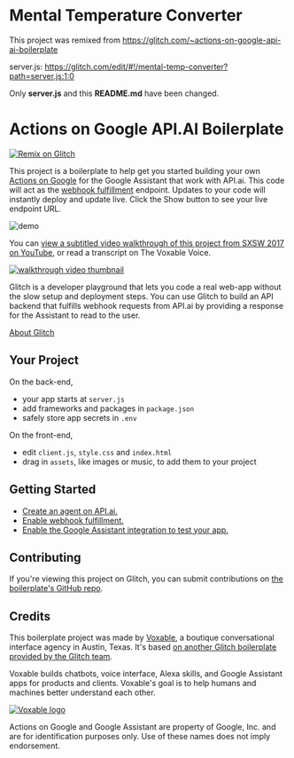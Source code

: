 # Mental Temperature Converter

This project was remixed from <a href="https://glitch.com/~actions-on-google-api-ai-boilerplate">https://glitch.com/~actions-on-google-api-ai-boilerplate</a>

server.js: <a href="https://glitch.com/edit/#!/mental-temp-converter?path=server.js:1:0">https://glitch.com/edit/#!/mental-temp-converter?path=server.js:1:0</a>

Only **server.js** and this **README.md** have been changed.

# Actions on Google API.AI Boilerplate

<a href="https://glitch.com/~actions-on-google-api-ai-boilerplate">
  <img src="https://cdn.rawgit.com/j-f1/nails-example/f97c8590/glitch-badge.svg" alt="Remix on Glitch">
</a>

This project is a boilerplate to help get you started building your own [Actions on Google](https://developers.google.com/actions/) for the Google Assistant that work with API.ai. This code will act as the [webhook fulfillment](https://docs.api.ai/docs/webhook) endpoint. Updates to your code will instantly deploy and update live. Click the Show button to see your live endpoint URL.

![demo](https://cdn.glitch.com/216ad9f8-8b2b-4a63-b11a-675087c02c37%2Fdemo.gif?1495739346963)

You can [view a subtitled video walkthrough of this project from SXSW 2017 on YouTube](https://youtu.be/qCY0cG9R3H4), or read a transcript on The Voxable Voice.

<a href="https://www.youtube.com/watch?v=qCY0cG9R3H4" title="Video walkthrough">
  <img src="https://cdn.glitch.com/216ad9f8-8b2b-4a63-b11a-675087c02c37%2Fvideo-thumbnail.png?149569507521" alt="walkthrough video thumbnail">
</a>

Glitch is a developer playground that lets you code a real web-app without the slow setup and deployment steps. You can use Glitch to build an API backend that fulfills webhook requests from API.ai by providing a response for the Assistant to read to the user.

[About Glitch](https://glitch.com/about)

## Your Project

On the back-end,
- your app starts at `server.js`
- add frameworks and packages in `package.json`
- safely store app secrets in `.env`

On the front-end,
- edit `client.js`, `style.css` and `index.html`
- drag in `assets`, like images or music, to add them to your project

## Getting Started

* [Create an agent on API.ai.](https://developers.google.com/actions/apiai/tutorials/google-facts)
* [Enable webhook fulfillment.](https://docs.api.ai/docs/webhook)
* [Enable the Google Assistant integration to test your app.](https://developers.google.com/actions/apiai/submit-app#test_your_app_in_the_actions_simulator)

## Contributing

If you're viewing this project on Glitch, you can submit contributions on [the boilerplate's GitHub repo](https://github.com/voxable-labs/actions-on-google-api-ai-boilerplate).

## Credits

This boilerplate project was made by [Voxable](https://voxable.io), a boutique conversational interface agency in Austin, Texas. It's based [on another Glitch boilerplate provided by the Glitch team](https://glitch.com/~google-home). 

Voxable builds chatbots, voice interface, Alexa skills, and Google Assistant apps for products and clients. Voxable's goal is to help humans and machines better understand each other.

<a href="https://voxable.io"><img title="Voxable logo" src="https://cdn.glitch.com/216ad9f8-8b2b-4a63-b11a-675087c02c37%2Fvoxable-logo.png?1495696923680" /></a>

Actions on Google and Google Assistant are property of Google, Inc. and are for identification purposes only. Use of these names does not imply endorsement.

